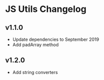 # JS Utils Changelog

## v1.1.0

- Update dependencies to September 2019
- Add padArray method

## v1.2.0

- Add string converters
